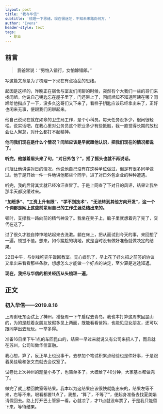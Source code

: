 ```yaml
---
layout: post
title: "我与华信"
subtitle: '梳理一下思绪，现在很迷茫，不知未来路向何方。'
author: "Ivens"
header-style: text
tags:
  - 职业
---
```

## 前言

>**我爸常说：“男怕入错行，女怕嫁错郎。”**

写这篇文章是为了梳理一下现在有点凌乱的思绪。

起因是这样的，昨晚正在宿舍与室友们闲聊的时候，突然有个大我们一些的哥们来找闫旭。他说自己钥匙忘在屋子里了，门还带上了，问闫旭知不知道阿姨在哪？闫旭给他指点了一下，没多久这哥们又下来了，看样子钥匙应该已经拿出来了，正好也闲来无事，便跟我们闲聊起来。

他自己说现在就在如皋的卫生局工作，是个小科员。每天任务没多少，很闲很轻松。说实话吧，在我心里对公务员这个职业多少有些抵触，我一直觉得长期的放松会让人懈怠，对什么都打不起精神。

**他问我们现在是什么个情况？闫旭应该是早就跟他认识，把我们现在的情况都说了。**

**听完，他皱着眉头来了句，“对日外包？”，摇了摇头也就不再说话。**

闫旭让他讲讲对日的情况，他说他自己没有在这种单位做过，但是有很多同学做过。他于是开始一件一件地讲他那些个同学，进了对日外包企业的种种遭遇。

听完，我的后背其实就已经冷汗直冒了。于是上网查了下对日的风评，结果让我坐那半天都没缓过来。

**“加班多”、“工资上升有限”、“学不到技术”、“无法转到其他方向开发”，这一个个词都是网上这些前辈用自己的工作生涯总结出来的。**

顿时，支撑我一路向前的精气神没了。我坐在凳子上，脑子里就想着完了完了，交代在这了。

过了很久才独自悻悻地站起来去洗漱。躺在床上，把从面试到今天的事，来回想了一遍，顿觉不值。想来，如今尴尬的境地，就是当时没有做好准备就做决定的结果。

22日中午，与剑峰吃完午饭回教室。无心娱乐了，早上花了好久把之前签的协议又拿出来看看那些条款，想想怎么才能做一个好点的决定，至少算是迷途知返。

**现在，我把与华信的相关经历从头梳理一遍。**

## 正文
### 初入华信——2019.8.16

上周谢旺东面试上了神州，准备周一下午启程去青岛。我也本打算这周末回昆山的，为的是趁着女朋友放假多见上两面，既能看看爸妈，也能见见女朋友，还可以跟同学出去玩玩，一举多得。

准备16日坐下午1点的车回昆山的，结果一早过来就说又有公司来招人了，而且就在苏州，公司叫做华信富融。

我心想，算了，反正早上也没事干，去参加个笔试积累点经验也是件好事，于是跟着吴佳瑜和张文杰就去会议室了。

试卷比上次神州的题量小多了，也简单多了。大概给了40分钟，大家基本都做完了。

做完了就上楼回教室等结果。我本以为这结果应该很快就能出来的，结果左等不来，右等不来。眼看都要11点了，我想，“算了，不等了”，便起身准备去找夏美娟请假回去。路上打开巴士管家一看，心就凉了，才11点就没车票了，于是我只能留下来，等待结果。

